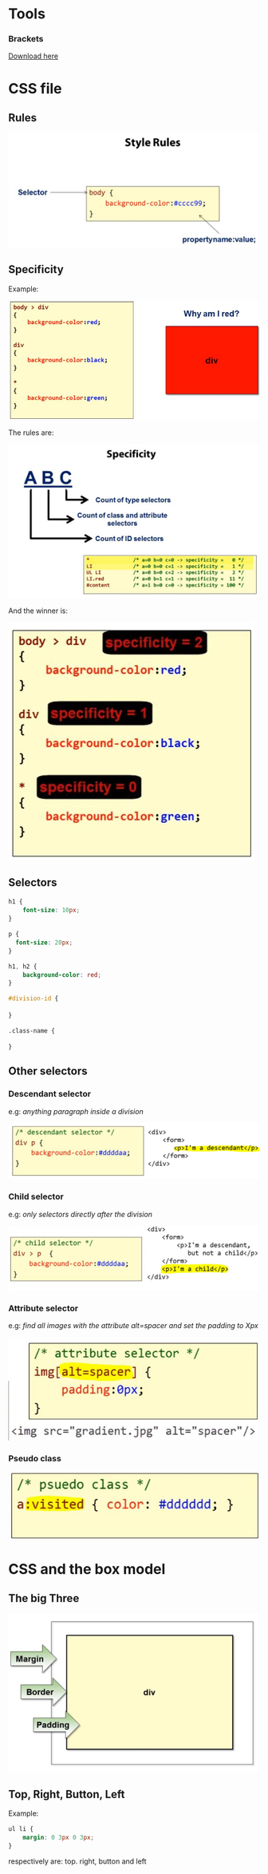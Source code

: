 # Tools

### Brackets

[Download here](<http://brackets.io/>)

# CSS file

## Rules

![rules](images/rules.JPG)

## Specificity

Example:

![specificity_1](images/specificity_1.JPG)

The rules are:

![specificity_rules](images/specificity_rules.JPG)

And the winner is:

![specificity_2](images/specificity_2.JPG)

## Selectors



```css
h1 {
    font-size: 10px;
}
```

```css
p {
  font-size: 20px;
}
```

```css
h1, h2 {
    background-color: red;
}
```

```css
#division-id {
    
}
```

```
.class-name {
    
}
```

## Other selectors

### Descendant selector

e.g: *anything paragraph inside a division*



![descendant_selector](images/descendant_selector.JPG)

### Child selector

e.g: *only selectors directly after the division*

![child_selector](images/child_selector.JPG)

### Attribute selector

e.g: *find all images with the attribute alt=spacer and set the padding to Xpx*

![images_selector](images/images_selector.JPG)

### Pseudo class

![pseudo_class](images/pseudo_class.JPG)

# CSS and the box model

## The big Three

![box_model](images/box_model.JPG)

## Top, Right, Button, Left

Example:

```css
ul li {
    margin: 0 3px 0 3px;
}
```

respectively are: top. right, button and left
